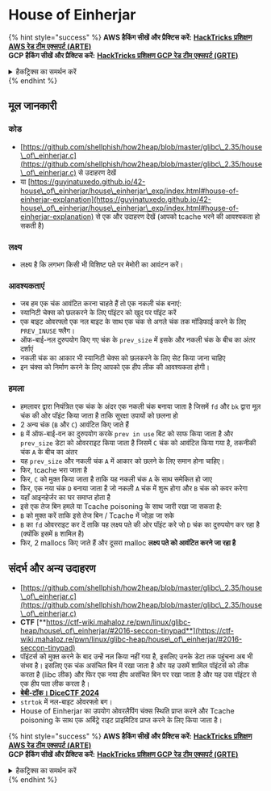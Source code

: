 # House of Einherjar

{% hint style="success" %}
**AWS हैकिंग सीखें और प्रैक्टिस करें:** [**HackTricks प्रशिक्षण AWS रेड टीम एक्सपर्ट (ARTE)**](https://training.hacktricks.xyz/courses/arte)\
**GCP हैकिंग सीखें और प्रैक्टिस करें:** [**HackTricks प्रशिक्षण GCP रेड टीम एक्सपर्ट (GRTE)**](https://training.hacktricks.xyz/courses/grte)

<details>

<summary>हैकट्रिक्स का समर्थन करें</summary>

* [**सदस्यता योजनाएं**](https://github.com/sponsors/carlospolop) की जाँच करें!
* **जुड़ें** 💬 [**डिस्कॉर्ड समूह**](https://discord.gg/hRep4RUj7f) या [**टेलीग्राम समूह**](https://t.me/peass) से या हमें **ट्विटर** 🐦 [**@hacktricks\_live**](https://twitter.com/hacktricks\_live)** पर फॉलो** करें।
* **हैकिंग ट्रिक्स साझा करें, हैकट्रिक्स**](https://github.com/carlospolop/hacktricks) **और [**HackTricks Cloud**](https://github.com/carlospolop/hacktricks-cloud) github रेपो में PR जमा करके।

</details>
{% endhint %}

## मूल जानकारी

### कोड

* [https://github.com/shellphish/how2heap/blob/master/glibc\_2.35/house\_of\_einherjar.c](https://github.com/shellphish/how2heap/blob/master/glibc\_2.35/house\_of\_einherjar.c) से उदाहरण देखें
* या [https://guyinatuxedo.github.io/42-house\_of\_einherjar/house\_einherjar\_exp/index.html#house-of-einherjar-explanation](https://guyinatuxedo.github.io/42-house\_of\_einherjar/house\_einherjar\_exp/index.html#house-of-einherjar-explanation) से एक और उदाहरण देखें (आपको tcache भरने की आवश्यकता हो सकती है)

### लक्ष्य

* लक्ष्य है कि लगभग किसी भी विशिष्ट पते पर मेमोरी का आवंटन करें।

### आवश्यकताएं

* जब हम एक चंक आवंटित करना चाहते हैं तो एक नकली चंक बनाएं:
* स्यानिटी चेक्स को छलकरने के लिए पॉइंटर को खुद पर पॉइंट करें
* एक बाइट ओवरफ्लो एक नल बाइट के साथ एक चंक से अगले चंक तक मॉडिफाई करने के लिए `PREV_INUSE` फ्लैग।
* ऑफ-बाई-नल दुरुपयोग किए गए चंक के `prev_size` में इसके और नकली चंक के बीच का अंतर दर्शाएं
* नकली चंक का आकार भी स्यानिटी चेक्स को छलकरने के लिए सेट किया जाना चाहिए
* इन चंक्स को निर्माण करने के लिए आपको एक हीप लीक की आवश्यकता होगी।

### हमला

* हमलावर द्वारा नियंत्रित एक चंक के अंदर एक नकली चंक बनाया जाता है जिसमें `fd` और `bk` द्वारा मूल चंक की ओर पॉइंट किया जाता है ताकि सुरक्षा उपायों को छलना हो
* 2 अन्य चंक (`B` और `C`) आवंटित किए जाते हैं
* `B` में ऑफ-बाई-वन का दुरुपयोग करके `prev in use` बिट को साफ किया जाता है और `prev_size` डेटा को ओवरराइट किया जाता है जिसमें `C` चंक को आवंटित किया गया है, तकनीकी चंक `A` के बीच का अंतर
* यह `prev_size` और नकली चंक `A` में आकार को छलने के लिए समान होना चाहिए।
* फिर, tcache भरा जाता है
* फिर, `C` को मुक्त किया जाता है ताकि यह नकली चंक `A` के साथ समेकित हो जाए
* फिर, एक नया चंक `D` बनाया जाता है जो नकली `A` चंक में शुरू होगा और `B` चंक को कवर करेगा
* यहाँ आइनहेर्जर का घर समाप्त होता है
* इसे एक तेज बिन हमले या Tcache poisoning के साथ जारी रखा जा सकता है:
* `B` को मुक्त करें ताकि इसे तेज बिन / Tcache में जोड़ा जा सके
* `B` का `fd` ओवरराइट कर दें ताकि यह लक्ष्य पते की ओर पॉइंट करे जो `D` चंक का दुरुपयोग कर रहा है (क्योंकि इसमें `B` शामिल है)&#x20;
* फिर, 2 mallocs किए जाते हैं और दूसरा malloc **लक्ष्य पते को आवंटित करने जा रहा है**

## संदर्भ और अन्य उदाहरण

* [https://github.com/shellphish/how2heap/blob/master/glibc\_2.35/house\_of\_einherjar.c](https://github.com/shellphish/how2heap/blob/master/glibc\_2.35/house\_of\_einherjar.c)
* **CTF** [**https://ctf-wiki.mahaloz.re/pwn/linux/glibc-heap/house\_of\_einherjar/#2016-seccon-tinypad**](https://ctf-wiki.mahaloz.re/pwn/linux/glibc-heap/house\_of\_einherjar/#2016-seccon-tinypad)
* पॉइंटर्स को मुक्त करने के बाद उन्हें नल किया नहीं गया है, इसलिए उनके डेटा तक पहुंचना अब भी संभव है। इसलिए एक चंक असंचित बिन में रखा जाता है और यह उसमें शामिल पॉइंटर्स को लीक करता है (libc लीक) और फिर एक नया हीप असंचित बिन पर रखा जाता है और यह उस पॉइंटर से एक हीप पता लीक करता है।
* [**बेबी-टॉक। DiceCTF 2024**](https://7rocky.github.io/en/ctf/other/dicectf/baby-talk/)
* `strtok` में नल-बाइट ओवरफ्लो बग।
* House of Einherjar का उपयोग ओवरलैपिंग चंक्स स्थिति प्राप्त करने और Tcache poisoning के साथ एक अर्बिट्रे राइट प्राइमिटिव प्राप्त करने के लिए किया जाता है।

{% hint style="success" %}
**AWS हैकिंग सीखें और प्रैक्टिस करें:** [**HackTricks प्रशिक्षण AWS रेड टीम एक्सपर्ट (ARTE)**](https://training.hacktricks.xyz/courses/arte)\
**GCP हैकिंग सीखें और प्रैक्टिस करें:** [**HackTricks प्रशिक्षण GCP रेड टीम एक्सपर्ट (GRTE)**](https://training.hacktricks.xyz/courses/grte)

<details>

<summary>हैकट्रिक्स का समर्थन करें</summary>

* [**सदस्यता योजनाएं**](https://github.com/sponsors/carlospolop) की जाँच करें!
* **जुड़ें** 💬 [**डिस्कॉर्ड समूह**](https://discord.gg/hRep4RUj7f) या [**टेलीग्राम समूह**](https://t.me/peass) से या हमें **ट्विटर** 🐦 [**@hacktricks\_live**](https://twitter.com/hacktricks\_live)** पर फॉलो** करें।
* **हैकिंग ट्रिक्स साझा करें, हैकट्रिक्स**](https://github.com/carlospolop/hacktricks) **और [**HackTricks Cloud**](https://github.com/carlospolop/hacktricks-cloud) github रेपो में PR जमा करके।

</details>
{% endhint %}

